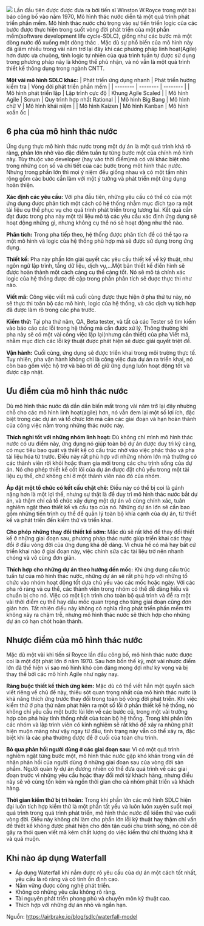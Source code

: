 ![](https://images.viblo.asia/26474432-60fc-4a26-b34a-8d1d8d8d0a3b.png)
Lần đầu tiên được được đưa ra bởi tiến sĩ Winston W.Royce trong một bài báo công bố vào năm 1970, Mô hình thác nước diễn tả một quá trình phát triển phần mềm. Mô hình thác nước chú trọng vào sự tiến triển logic của các bước được thực hiện trong suốt vòng đời phát triển của một phần mềm(software development life cycle-SDLC), giống như các bước mà một dòng nước đổ xuống một dòng thác . Mặc dù sự phổ biến của mô hình này đã giảm nhiều trong vài năm trở lại đây khi các phương pháp linh hoạt(Agile) hơn được ưa chuộng, tính logic tự nhiên của quá trình tuần tự được sử dụng trong phương pháp này là không thể phủ nhận, và nó vẫn là một quá trình thiết kế thông dụng trong ngành CNTT.

**Một vài mô hình SDLC khác:**
| Phát triển ứng dụng nhanh | Phát triển hướng kiểm tra | Vòng đời phát triển phần mềm |
| -------- | -------- | -------- |
| Mô hình phát triển lặp     | Lập trình cực độ     | Khung Agile Scaled     |
| Mô hình Agile     | Scrum    | Quy trình hợp nhất Rational     |
| Mô hình Big Bang     | Mô hình chữ V     | Mô hình khái niệm     |
| Mô hình Kaizen     | Mô hình Kanban    | Mô hình xoắn ốc     |

## **6 pha của mô hình thác nước**
Ứng dụng thực mô hình thác nước trong một dự án là một quá trình khá rõ ràng, phần lớn nhờ vào đặc điểm tuần tự từng bước một của chính mô hình này. Tùy thuộc vào developer (hay vào thời điểm)mà có vài khác biệt nhỏ trong những con số và chi tiết của các bước trong môt hình thác nước. Nhưng trong phần lớn  thì mọi ý niệm đều giống nhau và có một tầm nhìn rộng gồm các bước cần làm với một ý tưởng và phát triển một ứng dụng hoàn thiện.

**Xác định các yêu cầu:** Với pha đầu tiên, những yêu cầu có thể có của một ứng dụng được phân tích một cách có hệ thống nhằm mục đích tạo ra một tài liệu cụ thể phục vụ cho quá trình phát triển trong tương lai. Kết quả cần đạt được trong pha này một tài liệu mô tả các yêu cầu xác định ứng dụng sẽ hoạt động những gì, nhưng không cụ thể nó sẽ hoạt động như thế nào.

**Phân tích:** Trong pha tiếp theo, hệ thống được phân tích để có thể tạo ra một mô hình và logic của hệ thống phù hợp mà sẽ được sử dụng trong ứng dụng.

**Thiết kế:** Pha này phần lớn giải quyết các yêu cầu thiết kế về kỹ thuật, như ngôn ngữ lập trình, tầng dữ liệu, dịch vụ,…Một bản thiết kế điển hình sẽ được hoàn thành một cách càng cụ thể càng tốt. Nó sẽ mô tả chính xác logic của hệ thống được đề cập trong phần phân tích sẽ được thực thi như nào.

**Viết mã:** Công việc viết mã cuối cùng được thực hiện ở pha thứ tư này, nó sẽ thực thi toàn bộ các mô hình, logic của hệ thống, và các dịch vụ tích hợp đã được làm rõ trong các pha trước.

**Kiểm thử:** Tại pha thứ năm, QA, Beta tester, và tất cả các Tester sẽ tìm kiếm vào báo cáo các lỗi trong hệ thống mà cần được xử lý. Thông thường khi pha này sẽ có một vài công việc lặp lại(nhưng cần thiết) của pha Viết mã, nhằm mục đích các lỗi kỹ thuật được phát hiện sẽ được giải quyết triệt để.  

**Vận hành:** Cuối cùng, ứng dụng sẽ được triển khai trong môi trường thực tế. Tuy nhiên, pha vận hành không chỉ là công việc đưa dự án ra triển khai, nó còn bao gồm việc hộ trợ và bảo trì để giữ ứng dụng luôn hoạt động tốt và được cập nhật.

## **Ưu điểm của mô hình thác nước**
Dù mô hình thác nước đã dần dần biến mất trong vài năm trở lại đây nhường chỗ cho các mô hình linh hoạt(agile) hơn, nó vẫn đem lại một số lợi ích, đặc biệt trong các dự án và tổ chức lớn mà cần các giai đoạn và hạn hoàn thành của công việc nằm trong những thác nước này.

**Thích nghi tốt với những nhóm linh hoạt:** Dù không chỉ mình mô hình thác nước có ưu điểm này, ứng dụng nó giúp toàn bộ dự án được duy trì kỹ càng, có mục tiêu bao quát và thiết kế có cấu trúc nhờ vào việc phác thảo và pha tài liệu hóa từ trước. Điều này rất phù hợp với những nhóm lớn mà thường có các thành viên rời khỏi hoặc tham gia mới trong các chu trình sống của dự án. Nó cho phép thiết kế cốt lõi của dự án được đặt chủ yếu trong một tài liệu cụ thể, chứ không chỉ ở một thành viên nào đó của nhóm.

**Áp đặt một tổ chức có kết cấu chặt chẽ:** Điều này có thể bị coi là gánh nặng hơn là một lợi thế, nhưng sự thật là để duy trì mô hình thác nước bắt dự án, và thậm chí cả tổ chức xây dựng một dự án vô cùng chính xác, tuân nghiêm ngặt theo thiết kế và cấu tạo của nó. Những dự án lớn sẽ cần bao gồm những tiến trình cụ thể để quản lý toàn bộ khía cạnh của dự án, từ thiết kế và phát triển đến kiểm thử và triển khai.

**Cho phép những thay đổi thiết kế sớm:** Mặc dù sẽ rất khó để thay đổi thiết kế ở những giai đoạn sau, phương pháp thác nước giúp triển khai các thay đổi ở đầu vòng đời của ứng dụng khá dễ dàng. Vì chưa hề có mã hay bất cứ triển khai nào ở giai đoạn này, việc chỉnh sửa các tài liệu trở nên nhanh chóng và vô cùng đơn giản.

**Thích hợp cho những dự án theo hướng đến mốc:** Khi ứng dụng cấu trúc tuần tự của mô hình thác nước, những dự án sẽ rất phù hợp với những tổ chức vào nhóm hoạt động tốt dựa chủ yếu vào các mốc hoặc ngày. Với các pha rõ ràng và cụ thể, các thành viên trong nhóm có thể dễ dàng hiểu và chuẩn bị cho nó. Việc có một lịch trình cho toàn bộ quá trình và đề ra một vài thời điểm cụ thể hay dấu mốc quan trọng cho từng giai đoạn cũng đơn giản hơn. Tất nhiên điều này không có nghĩa rằng phát triển phần mềm thì không xảy ra chậm trễ, nhưng mô hình thác nước sẽ thích hợp cho những dự án có hạn chót hoàn thành.

## **Nhược điểm của mô hình thác nước**
Mặc dù một vài khi tiến sĩ Royce lần đầu công bố, mô hình thác nước được coi là một đột phát lớn ở năm 1970. Sau hơn bốn thế kỷ, một vài nhược điểm lớn đã thể hiện vì sao mô hình khó còn đáng mong đợi như kỳ vọng và bị thay thế bởi các mô hình Agile như ngày nay.

**Ràng buộc thiết kế thích ứng kém:** Mặc dù có thể viết hẳn một quyển sách viết riêng về chủ đề này, thiếu sót quan trọng nhất của mô hình thác nước là khả năng thích ứng trước thay đổi trong toàn bộ vòng đời phát triển. Khi việc kiểm thử ở pha thứ năm phát hiện ra một số lỗi ở phần thiết kế hệ thống, nó không chỉ yêu cầu một bước lùi lớn về các bước cũ, trong một vài trường hợp còn phá hủy tính thống nhất của toàn bộ hệ thống. Trong khi phần lớn các nhóm và lập trình viên có kinh nghiệm sẽ rất khó để xảy ra những phát hiện muộn màng như vậy ngay từ đầu, tình trạng này vẫn có thể xảy ra, đặc biệt khi là các pha thường được để ở cuối của toàn chu trình. 

**Bỏ qua phản hồi người dùng ở các giai đoạn sau:** Vì có một quá trình nghiêm ngặt từng bước một, mô hình thác nước gặp khó khăn trong vấn đề nhận phản hồi của người dùng ở những giai đoạn sau của vòng đời sản phẩm. Người quản lý dự án đương nhiên có thể đưa quá trình về các giai đoạn trước vì những yêu cầu hoặc thay đổi mới từ khách hàng, nhưng điều này sẽ vô cùng tốn kém và ngốn thời gian cho cả nhóm phát triển và khách hàng.

**Thời gian kiểm thử bị trì hoãn:** Trong khi phần lớn các mô hình SDLC hiện đại luôn tích hợp kiểm thử là một phần tất yếu và luôn luôn xuyên suốt mọi quá trình trong quá trình phát triển, mô hình thác nước để kiểm thử vào cuối vòng đời. Điều này không chỉ làm cho phần lớn lỗi kỹ thuật hay thậm chí vấn đề thiết kế không được phát hiện cho đến tận cuối chu trình sống, nó còn dễ gây ra thói quen viết mã kém chất lượng do việc kiểm thử chỉ thường khá ít và quá muộn.

## **Khi nào áp dụng Waterfall**
* Áp dụng Waterfall khi nắm được rõ yêu cầu của dự án một cách tốt nhất, yêu cầu là rõ ràng và có tính ổn định cao.
* Nắm vững được công nghệ phát triển.
* Không có những yêu cầu không rõ ràng.
* Tài nguyên phát triển phong phú và chuyên môn kỹ thuật cao.
* Thích hợp với những dự án nhỏ và ngắn hạn.

Nguồn: https://airbrake.io/blog/sdlc/waterfall-model